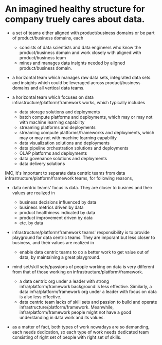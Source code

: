 # An imagined healthy structure for company truely cares about data.

- a set of teams either aligned with product/business domains or be part of product/business domains, each 
  - consists of data scientists and data engineers who know the product/business domain and work closely with aligned with product/business team
  - mines and manages data insights needed by aligned product/business domain.
  
- a horizontal team which manages raw data sets, integrated data sets and insights which could be leveraged across product/business domains and all vertical data teams.
  
- a horizontal team which focuses on data infrastructure/platform/framework works, which typically includes 
  - data storage solutions and deployments
  - batch compute platforms and deployments, which may or may not with machine learning capability
  - streaming platforms and deployments
  - streaming compute platforms/frameworks and deployments, which may or may not with machine learning capability
  - data visualization solutions and deployments
  - data pipeline orchestration solutions and deployments
  - OLAP platforms and deployments
  - data govenance solutions and deployments
  - data delivery solutions
  
IMO, it's important to separate data centric teams from data infrastructure/platform/framework teams, for following reasons,

- data centric teams' focus is data. They are closer to busines and their values are realized in 
  - business decisions influenced by data
  - business metrics driven by data
  - product healthiness indicated by data
  - product improvement driven by data
  - etc. by data
  
- infrastructure/platform/framework teams' responsibility is to provide playground for data centric teams. They are imporant but less closer to business, and their values are realized in
  - enable data centric teams to do a better work to get value out of data, by maintaining a great playground.
  
- mind set/skill sets/passions of people working on data is very different from that of those working on infrastructure/platform/framework. 
  - a data centric org under a leader with strong infra/platform/framework background is less effective. Similarly, a data infra/platform/framework org under a leader with focus on data is also less effective.
  - data centric team lacks of skill sets and passion to build and operate infrastructure/platform/framework. Meanwhile, infra/platform/framework people might not have a good understanding in data work and its values. 
  
- as a matter of fact, both types of work nowadays are so demanding, each needs dedication, so each type of work needs dedicated team consisting of right set of people with right set of skills.
